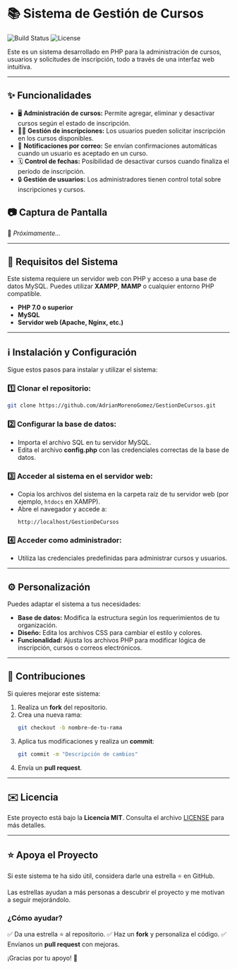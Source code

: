 # 📚 Sistema de Gestión de Cursos

![Build Status](https://img.shields.io/badge/status-active-brightgreen) ![License](https://img.shields.io/badge/license-MIT-blue)

Este es un sistema desarrollado en PHP para la administración de cursos, usuarios y solicitudes de inscripción, todo a través de una interfaz web intuitiva.

---

## ✨ Funcionalidades

- 🖥️ **Administración de cursos:** Permite agregar, eliminar y desactivar cursos según el estado de inscripción.
- 🧑‍🎓 **Gestión de inscripciones:** Los usuarios pueden solicitar inscripción en los cursos disponibles.
- 📧 **Notificaciones por correo:** Se envían confirmaciones automáticas cuando un usuario es aceptado en un curso.
- 🗓️ **Control de fechas:** Posibilidad de desactivar cursos cuando finaliza el período de inscripción.
- 🔒 **Gestión de usuarios:** Los administradores tienen control total sobre inscripciones y cursos.

## 📷 Captura de Pantalla

🚧 *Próximamente...*

---

## 🔧 Requisitos del Sistema

Este sistema requiere un servidor web con PHP y acceso a una base de datos MySQL. Puedes utilizar **XAMPP**, **MAMP** o cualquier entorno PHP compatible.

- **PHP 7.0 o superior**
- **MySQL**
- **Servidor web (Apache, Nginx, etc.)**

---

## ℹ️ Instalación y Configuración

Sigue estos pasos para instalar y utilizar el sistema:

### 1️⃣ Clonar el repositorio:
```bash
git clone https://github.com/AdrianMorenoGomez/GestionDeCursos.git
```

### 2️⃣ Configurar la base de datos:
- Importa el archivo SQL en tu servidor MySQL.
- Edita el archivo **config.php** con las credenciales correctas de la base de datos.

### 3️⃣ Acceder al sistema en el servidor web:
- Copia los archivos del sistema en la carpeta raíz de tu servidor web (por ejemplo, `htdocs` en XAMPP).
- Abre el navegador y accede a:
  ```
  http://localhost/GestionDeCursos
  ```

### 4️⃣ Acceder como administrador:
- Utiliza las credenciales predefinidas para administrar cursos y usuarios.

---

## ⚙️ Personalización

Puedes adaptar el sistema a tus necesidades:

- **Base de datos:** Modifica la estructura según los requerimientos de tu organización.
- **Diseño:** Edita los archivos CSS para cambiar el estilo y colores.
- **Funcionalidad:** Ajusta los archivos PHP para modificar lógica de inscripción, cursos o correos electrónicos.

---

## 🚀 Contribuciones

Si quieres mejorar este sistema:

1. Realiza un **fork** del repositorio.
2. Crea una nueva rama:
   ```bash
   git checkout -b nombre-de-tu-rama
   ```
3. Aplica tus modificaciones y realiza un **commit**:
   ```bash
   git commit -m "Descripción de cambios"
   ```
4. Envía un **pull request**.

---

## ✉️ Licencia

Este proyecto está bajo la **Licencia MIT**. Consulta el archivo [LICENSE](LICENSE) para más detalles.

---

## ⭐️ Apoya el Proyecto

Si este sistema te ha sido útil, considera darle una estrella ⭐️ en GitHub.

Las estrellas ayudan a más personas a descubrir el proyecto y me motivan a seguir mejorándolo.

### ¿Cómo ayudar?
✅ Da una estrella ⭐️ al repositorio.
✅ Haz un **fork** y personaliza el código.
✅ Envíanos un **pull request** con mejoras.

¡Gracias por tu apoyo! 🙌

